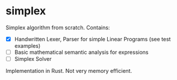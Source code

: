 # simplex

Simplex algorithm from scratch. Contains: 
- [x] Handwritten Lexer, Parser for simple Linear Programs (see test examples)
- [ ] Basic mathematical semantic analysis for expressions
- [ ] Simplex Solver

Implementation in Rust. Not very memory efficient.
